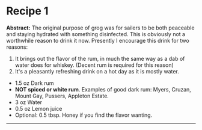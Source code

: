 # Recipe 1 #

**Abstract:** The original purpose of grog was for sailers to be both peaceable and staying hydrated with something disinfected. This is obviously not a worthwhile reason to drink it now. Presently I encourage this drink for two reasons:
1. It brings out the flavor of the rum, in much the same way as a dab of water does for whiskey. (Decent rum is required for this reason)
2. It's a pleasantly refreshing drink on a hot day as it is mostly water.

- 1.5 oz Dark rum
 - **NOT spiced or white rum**. Examples of good dark rum: Myers, Cruzan, Mount Gay, Pussers, Appleton Estate.
- 3 oz Water
- 0.5 oz Lemon juice
- Optional: 0.5 tbsp. Honey if you find the flavor wanting.

----
